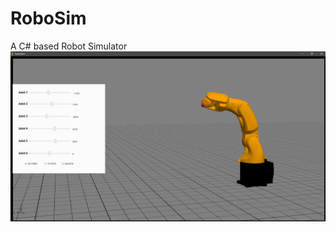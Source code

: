 # RoboSim
A C# based Robot Simulator
![alt text](https://github.com/thecybershotguy/RoboSim/blob/TestFeatures/Images/RoboSim.JPG)
